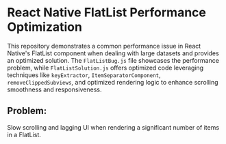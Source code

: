 # React Native FlatList Performance Optimization

This repository demonstrates a common performance issue in React Native's FlatList component when dealing with large datasets and provides an optimized solution.  The `FlatListBug.js` file showcases the performance problem, while `FlatListSolution.js` offers optimized code leveraging techniques like `keyExtractor`, `ItemSeparatorComponent`, `removeClippedSubviews`, and optimized rendering logic to enhance scrolling smoothness and responsiveness.

## Problem:
Slow scrolling and lagging UI when rendering a significant number of items in a FlatList.